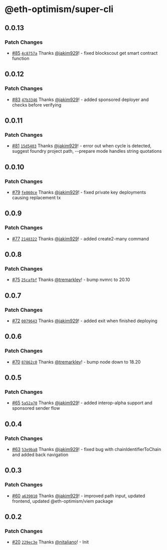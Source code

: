 # @eth-optimism/super-cli

## 0.0.13

### Patch Changes

- [#85](https://github.com/ethereum-optimism/super-cli/pull/85) [`4c8757a`](https://github.com/ethereum-optimism/super-cli/commit/4c8757af2acd38d56177ee4d6ea75d762d344e0e) Thanks [@jakim929](https://github.com/jakim929)! - fixed blockscout get smart contract function

## 0.0.12

### Patch Changes

- [#83](https://github.com/ethereum-optimism/super-cli/pull/83) [`47b3346`](https://github.com/ethereum-optimism/super-cli/commit/47b33462c8da2faf53862b9997023e113caba7f4) Thanks [@jakim929](https://github.com/jakim929)! - added sponsored deployer and checks before verifying

## 0.0.11

### Patch Changes

- [#81](https://github.com/ethereum-optimism/super-cli/pull/81) [`15d5403`](https://github.com/ethereum-optimism/super-cli/commit/15d5403e30d8a37df1a4d6acaa9ab7ed1d4704ce) Thanks [@jakim929](https://github.com/jakim929)! - error out when cycle is detected, suggest foundry project path, --prepare mode handles string quotations

## 0.0.10

### Patch Changes

- [#79](https://github.com/ethereum-optimism/super-cli/pull/79) [`fe860ce`](https://github.com/ethereum-optimism/super-cli/commit/fe860cec5aa946ae19bf3c121a623099d75f17c6) Thanks [@jakim929](https://github.com/jakim929)! - fixed private key deployments causing replacement tx

## 0.0.9

### Patch Changes

- [#77](https://github.com/ethereum-optimism/super-cli/pull/77) [`2148322`](https://github.com/ethereum-optimism/super-cli/commit/21483224bf2a0ceabbe8d16bd19cb39a98f47ff1) Thanks [@jakim929](https://github.com/jakim929)! - added create2-many command

## 0.0.8

### Patch Changes

- [#75](https://github.com/ethereum-optimism/super-cli/pull/75) [`25cafbf`](https://github.com/ethereum-optimism/super-cli/commit/25cafbf3ed41393591044830503a8d76cb014d6b) Thanks [@tremarkley](https://github.com/tremarkley)! - bump nvmrc to 20.10

## 0.0.7

### Patch Changes

- [#72](https://github.com/ethereum-optimism/super-cli/pull/72) [`0079643`](https://github.com/ethereum-optimism/super-cli/commit/00796432e682e327bf3a3a962a482a4b28d635ee) Thanks [@jakim929](https://github.com/jakim929)! - added exit when finished deploying

## 0.0.6

### Patch Changes

- [#70](https://github.com/ethereum-optimism/super-cli/pull/70) [`87862c0`](https://github.com/ethereum-optimism/super-cli/commit/87862c0f5da41f2d7a8f8a2b7c26abac8499eb3a) Thanks [@tremarkley](https://github.com/tremarkley)! - bump node down to 18.20

## 0.0.5

### Patch Changes

- [#65](https://github.com/ethereum-optimism/super-cli/pull/65) [`5a52a70`](https://github.com/ethereum-optimism/super-cli/commit/5a52a7064f47e3932084ee1ef8f153156bb08a4b) Thanks [@jakim929](https://github.com/jakim929)! - added interop-alpha support and sponsored sender flow

## 0.0.4

### Patch Changes

- [#63](https://github.com/ethereum-optimism/super-cli/pull/63) [`53e9ba8`](https://github.com/ethereum-optimism/super-cli/commit/53e9ba88c269e02fb5c4932dd9b937c952c7c37b) Thanks [@jakim929](https://github.com/jakim929)! - fixed bug with chainIdentifierToChain and added back navigation

## 0.0.3

### Patch Changes

- [#60](https://github.com/ethereum-optimism/super-cli/pull/60) [`a639010`](https://github.com/ethereum-optimism/super-cli/commit/a6390104897e30d77cb73bbfc18fa82076604f5c) Thanks [@jakim929](https://github.com/jakim929)! - improved path input, updated frontend, updated @eth-optimism/viem package

## 0.0.2

### Patch Changes

- [#20](https://github.com/ethereum-optimism/super-cli/pull/20) [`229ec3e`](https://github.com/ethereum-optimism/super-cli/commit/229ec3e4849707ddd370ae1a9a12eb96a489bff5) Thanks [@nitaliano](https://github.com/nitaliano)! - Init
